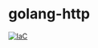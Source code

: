 # golang-http           

[![IaC](https://app.soluble.cloud/api/v1/public/badges/ccd7fa21-8116-41b1-9128-3cf16c80ae7d.svg)](https://app.soluble.cloud/repos/details/github.com/michaelneale/golang-cicdaas-1)  
